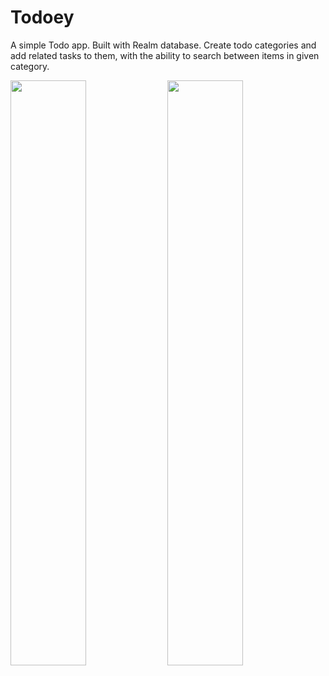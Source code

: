 # Todoey
A simple Todo app. Built with Realm database.
Create todo categories and add related tasks to them, with the ability to search between items in given category.

<img src="https://github.com/HamiHash/Todoey/assets/112081963/c9b3ff38-3d24-42e3-8235-21258e77a7cf" width="49%" height="49%">
<img src="https://github.com/HamiHash/Todoey/assets/112081963/25e3a236-3259-4179-b0e6-e1ba18b1c6b6" width="49%" height="49%">
